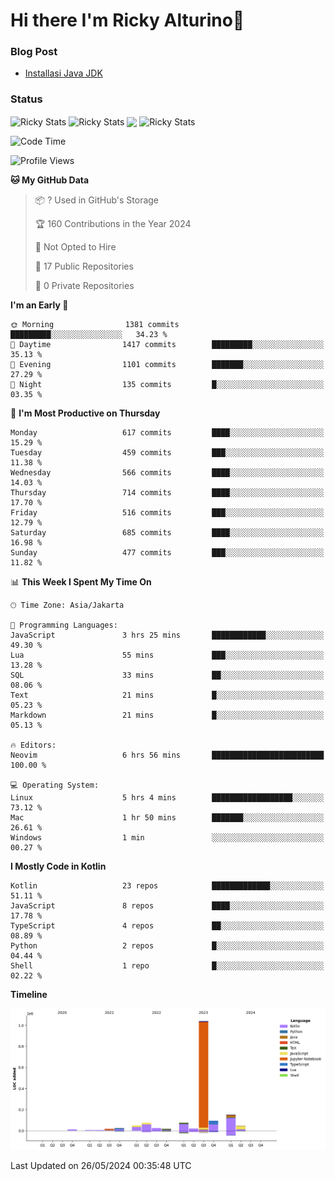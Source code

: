 # Hi there I'm Ricky Alturino👋

### Blog Post

<!-- BLOG-POST-LIST:START -->

- [Installasi Java JDK](https://onirutla.medium.com/installasi-java-jdk-ec701beeb5cb?source=rss-d9d81c918cc9------2)
<!-- BLOG-POST-LIST:END -->

### Status

<img align="center" alt="Ricky Stats" src="https://github-readme-stats.vercel.app/api?username=Alturino&theme=dark&show_icons=true&hide_border=false" />
<img align="center" alt="Ricky Stats" src="https://github-readme-stats.vercel.app/api/top-langs/?username=Alturino&theme=dark&show_icons=true&layout=compact"/>
<img align="center" width="640px" src="https://github-readme-stats.vercel.app/api/wakatime?username=Alturino&layout=compact&hide_border=true&theme=dark">
<img align="center" alt="Ricky Stats" src="https://leetcard.jacoblin.cool/onirutla?border=0&radius=20&ext=activity"/>

<!--START_SECTION:waka-->
![Code Time](http://img.shields.io/badge/Code%20Time-313%20hrs%2036%20mins-blue)

![Profile Views](http://img.shields.io/badge/Profile%20Views-1-blue)

**🐱 My GitHub Data** 

> 📦 ? Used in GitHub's Storage 
 > 
> 🏆 160 Contributions in the Year 2024
 > 
> 🚫 Not Opted to Hire
 > 
> 📜 17 Public Repositories 
 > 
> 🔑 0 Private Repositories 
 > 
**I'm an Early 🐤** 

```text
🌞 Morning                1381 commits        █████████░░░░░░░░░░░░░░░░   34.23 % 
🌆 Daytime                1417 commits        █████████░░░░░░░░░░░░░░░░   35.13 % 
🌃 Evening                1101 commits        ███████░░░░░░░░░░░░░░░░░░   27.29 % 
🌙 Night                  135 commits         █░░░░░░░░░░░░░░░░░░░░░░░░   03.35 % 
```
📅 **I'm Most Productive on Thursday** 

```text
Monday                   617 commits         ████░░░░░░░░░░░░░░░░░░░░░   15.29 % 
Tuesday                  459 commits         ███░░░░░░░░░░░░░░░░░░░░░░   11.38 % 
Wednesday                566 commits         ████░░░░░░░░░░░░░░░░░░░░░   14.03 % 
Thursday                 714 commits         ████░░░░░░░░░░░░░░░░░░░░░   17.70 % 
Friday                   516 commits         ███░░░░░░░░░░░░░░░░░░░░░░   12.79 % 
Saturday                 685 commits         ████░░░░░░░░░░░░░░░░░░░░░   16.98 % 
Sunday                   477 commits         ███░░░░░░░░░░░░░░░░░░░░░░   11.82 % 
```


📊 **This Week I Spent My Time On** 

```text
🕑︎ Time Zone: Asia/Jakarta

💬 Programming Languages: 
JavaScript               3 hrs 25 mins       ████████████░░░░░░░░░░░░░   49.30 % 
Lua                      55 mins             ███░░░░░░░░░░░░░░░░░░░░░░   13.28 % 
SQL                      33 mins             ██░░░░░░░░░░░░░░░░░░░░░░░   08.06 % 
Text                     21 mins             █░░░░░░░░░░░░░░░░░░░░░░░░   05.23 % 
Markdown                 21 mins             █░░░░░░░░░░░░░░░░░░░░░░░░   05.13 % 

🔥 Editors: 
Neovim                   6 hrs 56 mins       █████████████████████████   100.00 % 

💻 Operating System: 
Linux                    5 hrs 4 mins        ██████████████████░░░░░░░   73.12 % 
Mac                      1 hr 50 mins        ███████░░░░░░░░░░░░░░░░░░   26.61 % 
Windows                  1 min               ░░░░░░░░░░░░░░░░░░░░░░░░░   00.27 % 
```

**I Mostly Code in Kotlin** 

```text
Kotlin                   23 repos            █████████████░░░░░░░░░░░░   51.11 % 
JavaScript               8 repos             ████░░░░░░░░░░░░░░░░░░░░░   17.78 % 
TypeScript               4 repos             ██░░░░░░░░░░░░░░░░░░░░░░░   08.89 % 
Python                   2 repos             █░░░░░░░░░░░░░░░░░░░░░░░░   04.44 % 
Shell                    1 repo              █░░░░░░░░░░░░░░░░░░░░░░░░   02.22 % 
```



**Timeline**

![Lines of Code chart](https://raw.githubusercontent.com/Alturino/Alturino/main/assets/bar_graph.png)


 Last Updated on 26/05/2024 00:35:48 UTC
<!--END_SECTION:waka-->
